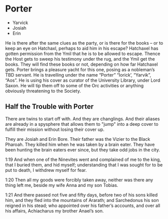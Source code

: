 # Porter
 + Yarvick
 + Josiah
 + Erin

He is there after the same clues as the party, or is there for the books – or to keep an eye on Hatchaxl, perhaps to aid him in his escape? Hatchaxel has gotten permission from the Ymil that he is to be allowed to escape. Thence the Host gets to sweep his testimony under the rug, and the Ymil get the books. They will find these books or not, depending on how far Hatchaxel gets. Porter brings a pleasure yacht for this one, posing as a nobleman’s TBD servant. He is travelling under the name “Porter” “Iorick’, “Yarvik”, “Aos”. He is using his cover as curator of the University Library, under Lord Saxon. He will tip them off to some of the Orc activities or anything obviously threatening to the Society.

## Half the Trouble with Porter

There are twins to start off with. And they are changlings. And their aliases are already in a spysphere that allows them to "jump" into a deep cover to fulfill their mission without losing their cover up.

They are Josiah and Erin Bore. Their father was the Vizier to the Black Pharoah. They killed him when he was taken by a brain eater. They have been hunting the brain eaters ever since, but they take odd jobs in the city.

1:19 And when one of the Ninevites went and complained of me to the king, that I buried them, and hid myself; understanding that I was sought for to be put to death, I withdrew myself for fear.

1:20 Then all my goods were forcibly taken away, neither was there any thing left me, beside my wife Anna and my son Tobias.

1:21 And there passed not five and fifty days, before two of his sons killed him, and they fled into the mountains of Ararath; and Sarchedonus his son reigned in his stead; who appointed over his father’s accounts, and over all his affairs, Achiacharus my brother Anael’s son.


